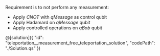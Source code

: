 Requirement is to not perform any measurement:

- Apply $CNOT$ with $qMessage$ as control qubit
- Apply Hadamard on $qMessage$ qubit
- Apply controlled operations on $qBob$ qubit

@[solution]({
    "id": "teleportation__measurement_free_teleportation_solution",
    "codePath": "./Solution.qs"
})